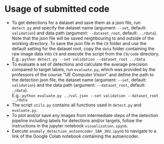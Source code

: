# Usage of submitted code
- To get detections for a dataset and save them as a json file, run `detect.py` and specify the dataset name (argument: `--set`, default: `validation`) and data path (argument: `--dataset_root`, default: `../data`). Note that the json file will be saved neighbouring to and outside of the working directory. To save the json file in the `C9` folder and use the default setting for the dataset root, copy the `data` folder containing the raw image data into `C9` and execute the script from the `C9/code` directory. <br>
E.g.: `python detect.py --set validation --dataset_root ../data`
- To evaluate a set of detections and calculate the average precision compared to target labels, run `evaluate.py`, which was provided by the professors of the course "UE Computer Vision" and define the path to the detection json file, the dataset name (argument: `--set`, default: `validation`) and the data path (argument: `--dataset_root`, default: `./data`). <br>
E.g.: `python evaluate.py ../val.json --set validation --dataset_root ../data`
- The script `utils.py` contains all functions used in `detect.py` and `evaluate.py`.
- To plot and/or save any images from intermediate steps of the detection pipeline including labels for detections and/or targets, follow the instructions in the jupyter notebook `visualization.ipynb`.
- Execute `anomaly_detection_autoencoder_SAR_JKU.ipynb` to navigate to a link of the Google Colab notebook containing the autoencoder.
